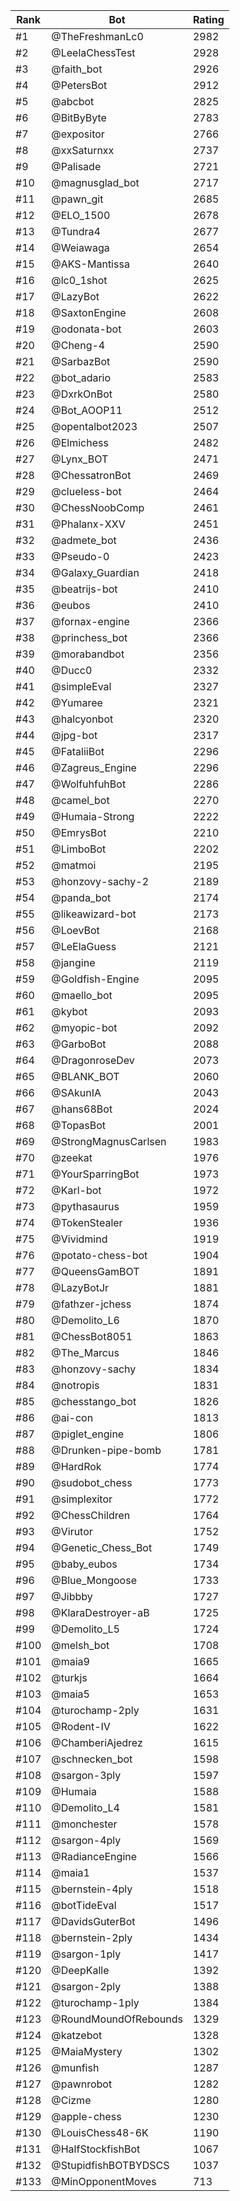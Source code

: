Rank|Bot|Rating
---|---|---
#1|@TheFreshmanLc0|2982
#2|@LeelaChessTest|2928
#3|@faith_bot|2926
#4|@PetersBot|2912
#5|@abcbot|2825
#6|@BitByByte|2783
#7|@expositor|2766
#8|@xxSaturnxx|2737
#9|@Palisade|2721
#10|@magnusglad_bot|2717
#11|@pawn_git|2685
#12|@ELO_1500|2678
#13|@Tundra4|2677
#14|@Weiawaga|2654
#15|@AKS-Mantissa|2640
#16|@lc0_1shot|2625
#17|@LazyBot|2622
#18|@SaxtonEngine|2608
#19|@odonata-bot|2603
#20|@Cheng-4|2590
#21|@SarbazBot|2590
#22|@bot_adario|2583
#23|@DxrkOnBot|2580
#24|@Bot_AOOP11|2512
#25|@opentalbot2023|2507
#26|@Elmichess|2482
#27|@Lynx_BOT|2471
#28|@ChessatronBot|2469
#29|@clueless-bot|2464
#30|@ChessNoobComp|2461
#31|@Phalanx-XXV|2451
#32|@admete_bot|2436
#33|@Pseudo-0|2423
#34|@Galaxy_Guardian|2418
#35|@beatrijs-bot|2410
#36|@eubos|2410
#37|@fornax-engine|2366
#38|@princhess_bot|2366
#39|@morabandbot|2356
#40|@Ducc0|2332
#41|@simpleEval|2327
#42|@Yumaree|2321
#43|@halcyonbot|2320
#44|@jpg-bot|2317
#45|@FataliiBot|2296
#46|@Zagreus_Engine|2296
#47|@WolfuhfuhBot|2286
#48|@camel_bot|2270
#49|@Humaia-Strong|2222
#50|@EmrysBot|2210
#51|@LimboBot|2202
#52|@matmoi|2195
#53|@honzovy-sachy-2|2189
#54|@panda_bot|2174
#55|@likeawizard-bot|2173
#56|@LoevBot|2168
#57|@LeElaGuess|2121
#58|@jangine|2119
#59|@Goldfish-Engine|2095
#60|@maello_bot|2095
#61|@kybot|2093
#62|@myopic-bot|2092
#63|@GarboBot|2088
#64|@DragonroseDev|2073
#65|@BLANK_BOT|2060
#66|@SAkunIA|2043
#67|@hans68Bot|2024
#68|@TopasBot|2001
#69|@StrongMagnusCarlsen|1983
#70|@zeekat|1976
#71|@YourSparringBot|1973
#72|@Karl-bot|1972
#73|@pythasaurus|1959
#74|@TokenStealer|1936
#75|@Vividmind|1919
#76|@potato-chess-bot|1904
#77|@QueensGamBOT|1891
#78|@LazyBotJr|1881
#79|@fathzer-jchess|1874
#80|@Demolito_L6|1870
#81|@ChessBot8051|1863
#82|@The_Marcus|1846
#83|@honzovy-sachy|1834
#84|@notropis|1831
#85|@chesstango_bot|1826
#86|@ai-con|1813
#87|@piglet_engine|1806
#88|@Drunken-pipe-bomb|1781
#89|@HardRok|1774
#90|@sudobot_chess|1773
#91|@simplexitor|1772
#92|@ChessChildren|1764
#93|@Virutor|1752
#94|@Genetic_Chess_Bot|1749
#95|@baby_eubos|1734
#96|@Blue_Mongoose|1733
#97|@Jibbby|1727
#98|@KlaraDestroyer-aB|1725
#99|@Demolito_L5|1724
#100|@melsh_bot|1708
#101|@maia9|1665
#102|@turkjs|1664
#103|@maia5|1653
#104|@turochamp-2ply|1631
#105|@Rodent-IV|1622
#106|@ChamberiAjedrez|1615
#107|@schnecken_bot|1598
#108|@sargon-3ply|1597
#109|@Humaia|1588
#110|@Demolito_L4|1581
#111|@monchester|1578
#112|@sargon-4ply|1569
#113|@RadianceEngine|1566
#114|@maia1|1537
#115|@bernstein-4ply|1518
#116|@botTideEval|1517
#117|@DavidsGuterBot|1496
#118|@bernstein-2ply|1434
#119|@sargon-1ply|1417
#120|@DeepKalle|1392
#121|@sargon-2ply|1388
#122|@turochamp-1ply|1384
#123|@RoundMoundOfRebounds|1329
#124|@katzebot|1328
#125|@MaiaMystery|1302
#126|@munfish|1287
#127|@pawnrobot|1282
#128|@Cizme|1280
#129|@apple-chess|1230
#130|@LouisChess48-6K|1190
#131|@HalfStockfishBot|1067
#132|@StupidfishBOTBYDSCS|1037
#133|@MinOpponentMoves|713
